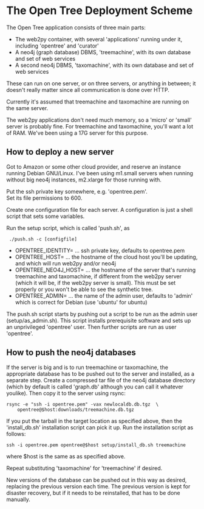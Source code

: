 The Open Tree Deployment Scheme
===============================

The Open Tree application consists of three main parts:

* The web2py container, with several 'applications' running under it, including 'opentree' and 'curator'
* A neo4j (graph database) DBMS, 'treemachine', with its own database and set of web services
* A second neo4j DBMS, 'taxomachine', with its own database and set of web services

These can run on one server, or on three servers, or anything in between; it doesn't really matter since all communication is done over HTTP.

Currently it's assumed that treemachine and taxomachine are running on the same server.

The web2py applications don't need much memory, so a 'micro' or 'small' server is probably fine.  For treemachine and taxomachine, you'll want a lot of RAM.  We've been using a 17G server for this purpose.

How to deploy a new server
--------------------------

Got to Amazon or some other cloud provider, and reserve an instance running Debian GNU/Linux.
I've been using m1.small servers when running without big neo4j instances, m2.xlarge for those running with.

Put the ssh private key somewhere, e.g. 'opentree.pem'.  
Set its file permissions to 600.

Create one configuration file for each server.  A configuration is just a shell script that sets some variables.

Run the setup script, which is called 'push.sh', as

     ./push.sh -c [configfile]

* OPENTREE_IDENTITY=<identityfile>  ... ssh private key, defaults to opentree.pem
* OPENTREE_HOST=<hostname>  ... the hostname of the cloud host you'll be updating, and which will run web2py and/or neo4j
* OPENTREE_NEO4J_HOST=<neo4jhost>  ... the hostname of the server that's running treemachine and taxomachine, if different from the web2py server (which it will be, if the web2py server is small).  This must be set properly or you won't be able to see the synthetic tree.
* OPENTREE_ADMIN=<adminuser>  ... the name of the admin user, defaults to 'admin' which is correct for Debian (use 'ubuntu' for ubuntu)

The push.sh script starts by pushing out a script to be run as the admin user (setup/as_admin.sh).  This script installs prerequisite software and sets up an unprivileged 'opentree' user.  Then further scripts are run as user 'opentree'.

How to push the neo4j databases
-------------------------------

If the server is big and is to run treemachine or taxomachine, the appropriate database has to be pushed out to the server and installed, as a separate step.  Create a compressed tar file of the neo4j database directory (which by default is called 'graph.db' although you can call it whatever youlike).  Then copy it to the server using rsync:

    rsync -e "ssh -i opentree.pem" -vax newlocaldb.db.tgz  \
        opentree@$host:downloads/treemachine.db.tgz

If you put the tarball in the target location as specified above, then the 'install_db.sh' installation script can pick it up.  Run the installation script as follows:

    ssh -i opentree.pem opentree@$host setup/install_db.sh treemachine

where $host is the same as <hostname> as specified above.

Repeat substituting 'taxomachine' for 'treemachine' if desired.

New versions of the database can be pushed out in this way as desired, replacing the previous version each time.  The previous version is kept for disaster recovery, but if it needs to be reinstalled, that has to be done manually.
